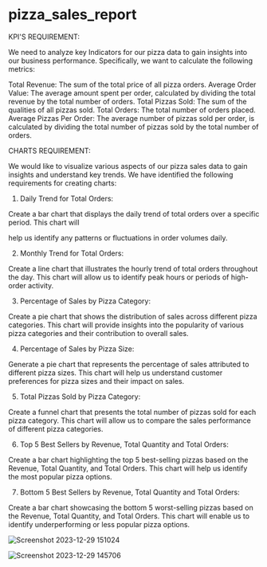 # pizza_sales_report

KPI'S REQUIREMENT:

We need to analyze key Indicators for our pizza data to gain insights into our business performance. Specifically, we want to calculate the following metrics:

Total Revenue: The sum of the total price of all pizza orders.
Average Order Value: The average amount spent per order, calculated by dividing the total revenue by the total number of orders.
Total Pizzas Sold: The sum of the qualities of all pizzas sold.
Total Orders: The total number of orders placed.
Average Pizzas Per Order: The average number of pizzas sold per order, is calculated by dividing the total number of pizzas sold by the total number of orders.

CHARTS REQUIREMENT:

We would like to visualize various aspects of our pizza sales data to gain insights and understand key trends. We have identified the following requirements for creating charts:
1. Daily Trend for Total Orders:

Create a bar chart that displays the daily trend of total orders over a specific period. This chart will

help us identify any patterns or fluctuations in order volumes daily.

2. Monthly Trend for Total Orders:

Create a line chart that illustrates the hourly trend of total orders throughout the day. This chart will allow us to identify peak hours or periods of high-order activity.

3. Percentage of Sales by Pizza Category:

Create a pie chart that shows the distribution of sales across different pizza categories. This chart will provide insights into the popularity of various pizza categories and their contribution to overall sales.

4. Percentage of Sales by Pizza Size:

Generate a pie chart that represents the percentage of sales attributed to different pizza sizes. This chart will help us understand customer preferences for pizza sizes and their impact on sales.

5. Total Pizzas Sold by Pizza Category:

Create a funnel chart that presents the total number of pizzas sold for each pizza category. This chart will allow us to compare the sales performance of different pizza categories.

6. Top 5 Best Sellers by Revenue, Total Quantity and Total Orders:

Create a bar chart highlighting the top 5 best-selling pizzas based on the Revenue, Total Quantity, and Total Orders. This chart will help us identify the most popular pizza options.

7. Bottom 5 Best Sellers by Revenue, Total Quantity and Total Orders:

Create a bar chart showcasing the bottom 5 worst-selling pizzas based on the Revenue, Total Quantity, and Total Orders. This chart will enable us to identify underperforming or less popular pizza options.


![Screenshot 2023-12-29 151024](https://github.com/Aryankr07/pizza_sales_report/assets/133600355/06048dd3-a783-4c7a-b4dc-af1bfe1de97e)

![Screenshot 2023-12-29 145706](https://github.com/Aryankr07/pizza_sales_report/assets/133600355/c87a2e9b-77fa-4b12-9eab-c4fdd3fb87a1)
